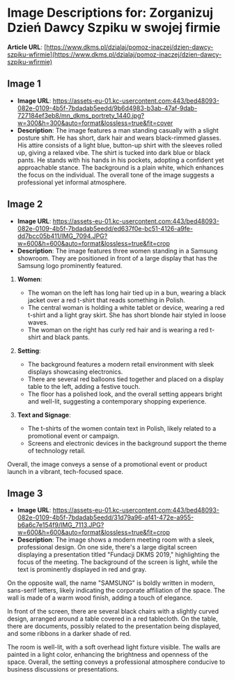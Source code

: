 # Image Descriptions for: Zorganizuj Dzień Dawcy Szpiku w swojej firmie

**Article URL**: [https://www.dkms.pl/dzialaj/pomoz-inaczej/dzien-dawcy-szpiku-wfirmie](https://www.dkms.pl/dzialaj/pomoz-inaczej/dzien-dawcy-szpiku-wfirmie)

## Image 1
- **Image URL**: https://assets-eu-01.kc-usercontent.com:443/bed48093-082e-0109-4b5f-7bdadab5eedd/9b6d4983-b3ab-47af-9dab-727184ef3eb8/mn_dkms_portrety_1440.jpg?w=300&h=300&auto=format&lossless=true&fit=cover
- **Description**: The image features a man standing casually with a slight posture shift. He has short, dark hair and wears black-rimmed glasses. His attire consists of a light blue, button-up shirt with the sleeves rolled up, giving a relaxed vibe. The shirt is tucked into dark blue or black pants. He stands with his hands in his pockets, adopting a confident yet approachable stance. The background is a plain white, which enhances the focus on the individual. The overall tone of the image suggests a professional yet informal atmosphere.

## Image 2
- **Image URL**: https://assets-eu-01.kc-usercontent.com:443/bed48093-082e-0109-4b5f-7bdadab5eedd/ed637f0e-bc51-4126-a9fe-dd7bcc05b411/IMG_7094.JPG?w=600&h=600&auto=format&lossless=true&fit=crop
- **Description**: The image features three women standing in a Samsung showroom. They are positioned in front of a large display that has the Samsung logo prominently featured. 

1. **Women**: 
   - The woman on the left has long hair tied up in a bun, wearing a black jacket over a red t-shirt that reads something in Polish. 
   - The central woman is holding a white tablet or device, wearing a red t-shirt and a light gray skirt. She has short blonde hair styled in loose waves.
   - The woman on the right has curly red hair and is wearing a red t-shirt and black pants. 

2. **Setting**: 
   - The background features a modern retail environment with sleek displays showcasing electronics.
   - There are several red balloons tied together and placed on a display table to the left, adding a festive touch.
   - The floor has a polished look, and the overall setting appears bright and well-lit, suggesting a contemporary shopping experience.

3. **Text and Signage**: 
   - The t-shirts of the women contain text in Polish, likely related to a promotional event or campaign.
   - Screens and electronic devices in the background support the theme of technology retail.

Overall, the image conveys a sense of a promotional event or product launch in a vibrant, tech-focused space.

## Image 3
- **Image URL**: https://assets-eu-01.kc-usercontent.com:443/bed48093-082e-0109-4b5f-7bdadab5eedd/31d79a96-af41-472e-a955-b6a6c7e154f9/IMG_7113.JPG?w=600&h=600&auto=format&lossless=true&fit=crop
- **Description**: The image shows a modern meeting room with a sleek, professional design. On one side, there's a large digital screen displaying a presentation titled "Fundacji DKMS 2019," highlighting the focus of the meeting. The background of the screen is light, while the text is prominently displayed in red and gray.

On the opposite wall, the name "SAMSUNG" is boldly written in modern, sans-serif letters, likely indicating the corporate affiliation of the space. The wall is made of a warm wood finish, adding a touch of elegance.

In front of the screen, there are several black chairs with a slightly curved design, arranged around a table covered in a red tablecloth. On the table, there are documents, possibly related to the presentation being displayed, and some ribbons in a darker shade of red.

The room is well-lit, with a soft overhead light fixture visible. The walls are painted in a light color, enhancing the brightness and openness of the space. Overall, the setting conveys a professional atmosphere conducive to business discussions or presentations.

